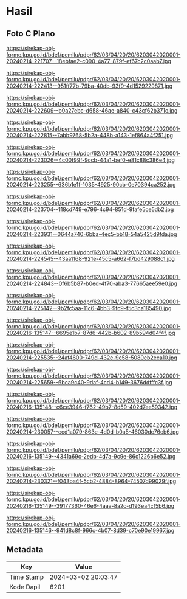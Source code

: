 # Hasil

## Foto C Plano

https://sirekap-obj-formc.kpu.go.id/bde1/pemilu/pdpr/62/03/04/20/20/6203042020001-20240214-221707--18ebfae2-c090-4a77-879f-ef67c2c0aab7.jpg

https://sirekap-obj-formc.kpu.go.id/bde1/pemilu/pdpr/62/03/04/20/20/6203042020001-20240214-222413--951ff77b-79ba-40db-93f9-4d1529229871.jpg

https://sirekap-obj-formc.kpu.go.id/bde1/pemilu/pdpr/62/03/04/20/20/6203042020001-20240214-222609--b0a27ebc-d658-46ae-a840-c43cf62b371c.jpg

https://sirekap-obj-formc.kpu.go.id/bde1/pemilu/pdpr/62/03/04/20/20/6203042020001-20240214-222815--7abb9768-5b2a-448b-a143-1ef864a4f251.jpg

https://sirekap-obj-formc.kpu.go.id/bde1/pemilu/pdpr/62/03/04/20/20/6203042020001-20240214-223026--4c00f99f-9ccb-44a1-bef0-e81c88c386e4.jpg

https://sirekap-obj-formc.kpu.go.id/bde1/pemilu/pdpr/62/03/04/20/20/6203042020001-20240214-223255--636b1e1f-1035-4925-90cb-0e70394ca252.jpg

https://sirekap-obj-formc.kpu.go.id/bde1/pemilu/pdpr/62/03/04/20/20/6203042020001-20240214-223704--118cd749-e796-4c94-851d-9fafe5ce5db2.jpg

https://sirekap-obj-formc.kpu.go.id/bde1/pemilu/pdpr/62/03/04/20/20/6203042020001-20240214-223931--0644a740-6bba-4ec5-bb18-54a5425d9fda.jpg

https://sirekap-obj-formc.kpu.go.id/bde1/pemilu/pdpr/62/03/04/20/20/6203042020001-20240214-224545--43aa1168-921e-45c5-a662-f7bd429088c1.jpg

https://sirekap-obj-formc.kpu.go.id/bde1/pemilu/pdpr/62/03/04/20/20/6203042020001-20240214-224843--0f6b5b87-b0ed-4f70-aba3-77665aee59e0.jpg

https://sirekap-obj-formc.kpu.go.id/bde1/pemilu/pdpr/62/03/04/20/20/6203042020001-20240214-225142--9b2fc5aa-11c6-4bb3-9fc9-f5c3ca185490.jpg

https://sirekap-obj-formc.kpu.go.id/bde1/pemilu/pdpr/62/03/04/20/20/6203042020001-20240216-135147--6695e1b7-87d6-442b-b602-89b594d04f4f.jpg

https://sirekap-obj-formc.kpu.go.id/bde1/pemilu/pdpr/62/03/04/20/20/6203042020001-20240214-225535--24af4600-749d-432e-9c58-5080eb2eca10.jpg

https://sirekap-obj-formc.kpu.go.id/bde1/pemilu/pdpr/62/03/04/20/20/6203042020001-20240214-225659--6bca9c40-9daf-4cd4-b149-3676ddfffc3f.jpg

https://sirekap-obj-formc.kpu.go.id/bde1/pemilu/pdpr/62/03/04/20/20/6203042020001-20240216-135148--c6ce3946-f762-49b7-8d59-402d7ee59342.jpg

https://sirekap-obj-formc.kpu.go.id/bde1/pemilu/pdpr/62/03/04/20/20/6203042020001-20240214-230057--ccd1a079-863e-4d0d-b0a5-46030dc76cb6.jpg

https://sirekap-obj-formc.kpu.go.id/bde1/pemilu/pdpr/62/03/04/20/20/6203042020001-20240216-135149--4341a69c-2edb-4d7a-9c9e-86c1226b6e52.jpg

https://sirekap-obj-formc.kpu.go.id/bde1/pemilu/pdpr/62/03/04/20/20/6203042020001-20240214-230321--f043ba4f-5cb2-4884-8964-74507d99029f.jpg

https://sirekap-obj-formc.kpu.go.id/bde1/pemilu/pdpr/62/03/04/20/20/6203042020001-20240216-135149--39177360-46e6-4aaa-8a2c-d193ea4cf5b6.jpg

https://sirekap-obj-formc.kpu.go.id/bde1/pemilu/pdpr/62/03/04/20/20/6203042020001-20240216-135146--941d8c8f-966c-4b07-8d39-c70e90e19967.jpg


## Metadata

| Key        | Value               |
| ---------- | ------------------- |
| Time Stamp | 2024-03-02 20:03:47 |
| Kode Dapil | 6201                |



